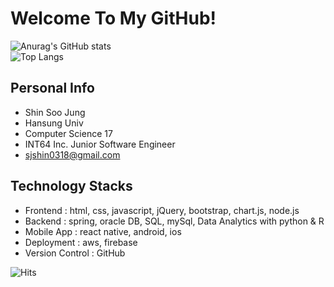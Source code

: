# Welcome To My GitHub!
![Anurag's GitHub stats](https://github-readme-stats.vercel.app/api?username=soojung318&show_icons=true&theme=radical)
<br>
![Top Langs](https://github-readme-stats.vercel.app/api/top-langs/?username=soojung318&layout=compact)

## Personal Info

- Shin Soo Jung
- Hansung Univ
- Computer Science 17
- INT64 Inc. Junior Software Engineer
- sjshin0318@gmail.com

## Technology Stacks
- Frontend : html, css, javascript, jQuery, bootstrap, chart.js, node.js
- Backend : spring, oracle DB, SQL, mySql, Data Analytics with python & R
- Mobile App : react native, android, ios
- Deployment : aws, firebase
- Version Control : GitHub

![Hits](https://hits.seeyoufarm.com/api/count/incr/badge.svg?url=https%3A%2F%2Fgithub.com%2Fsoojung318&count_bg=%238B5BAC&title_bg=%23555555&icon=&icon_color=%23E7E7E7&title=hits&edge_flat=false)
